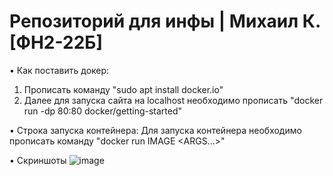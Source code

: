 # Репозиторий для инфы | Михаил К. [ФН2-22Б]

• Как поставить докер:
1) Прописать команду "sudo apt install docker.io"
2) Далее для запуска сайта на localhost необходимо прописать "docker run -dp 80:80 docker/getting-started"

• Строка запуска контейнера:
Для запуска контейнера необходимо прописать команду "docker run <OPTIONS> IMAGE <COMMANDS> <ARGS...>"

• Скриншоты
![image](https://user-images.githubusercontent.com/72277993/223847001-6bf29416-544d-47fe-8f1c-30297fd7b9a5.png)
